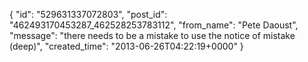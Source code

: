  {
   "id": "529631337072803",
   "post_id": "462493170453287_462528253783112",
   "from_name": "Pete Daoust",
   "message": "there needs to be a mistake to use the notice of mistake (deep)",
   "created_time": "2013-06-26T04:22:19+0000"
 }
